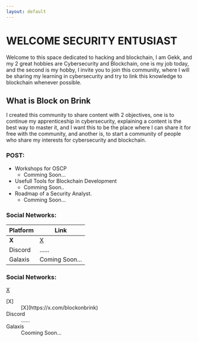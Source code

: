 ```yaml
---
layout: default
---
```


# WELCOME SECURITY ENTUSIAST

Welcome to this space dedicated to hacking and blockchain, I am Gekk, and my 2 great hobbies are Cybersecurity and Blockchain, one is my job today, and the second is my hobby, I invite you to join this community, where I will be sharing my learning in cybersecurity and try to link this knowledge to blockchain whenever possible.


## What is Block on Brink 

I created this community to share content with 2 objectives, one is to continue my apprenticeship in cybersecurity, explaining a content is the best way to master it, and I want this to be the place where I can share it for free with the community, and another is, to start a community of people who share my interests for cybersecurity and blockchain.



### POST:

- Workshops for OSCP
  - Comming Soon...
- Usefull Tools for Blockchain Development
  * Comming Soon..
- Roadmap of a Security Analyst.
  * Comming Soon...


### Social Networks:

| Platform | Link |
|---|---|
| **X** | [X](https://x.com/blockonbrink) |
| Discord | ...... |
| Galaxis | Coming Soon... |

### Social Networks:

[X](https://x.com/blockonbrink)
<dl>
<dt>[X]</dt>
<dd>[X](https://x.com/blockonbrink)</dd>
<dt>Discord</dt>
<dd>......</dd>
<dt>Galaxis</dt>
<dd>Cooming Soon...</dd>


</dl>

